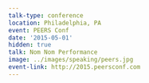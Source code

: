 ```yaml
---
talk-type: conference
location: Philadelphia, PA
event: PEERS Conf
date: '2015-05-01'
hidden: true
talk: Nom Nom Performance
image: ../images/speaking/peers.jpg
event-link: http://2015.peersconf.com
---
```

